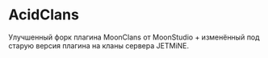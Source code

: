 # AcidClans
Улучшенный форк плагина MoonClans от MoonStudio + изменённый под старую версия плагина на кланы сервера JETMiNE.
